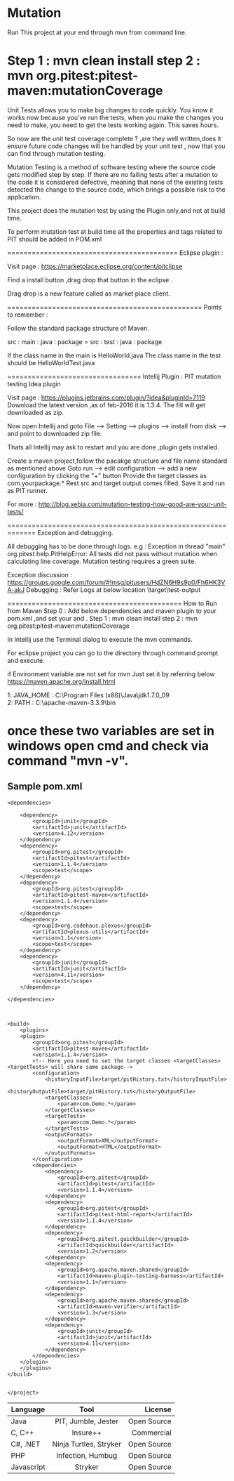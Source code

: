 # Mutation


Run This project at your end through mvn from command line.

Step 1 : mvn clean install
step 2 : mvn org.pitest:pitest-maven:mutationCoverage
===========================================================================

Unit Tests allows you to make big changes to code quickly.
You know it works now because you've run the tests,
when you make the changes you need to make, you need to get the tests working again.
This saves hours.

So now are the unit test coverage complete ? ,are they well written,does it ensure future code changes will be handled by your unit test ,
now that you can find through mutation testing.

Mutation Testing is a method of software testing where the source code gets modified step by step.
If there are no failing tests after a mutation to the code it is considered defective,
meaning that none of the existing tests detected the change to the source code,
which brings a possible risk to the application.


This project does the mutation test by using the Plugin only,and not at build time.

To perform mutation test at build time all the properties and tags related to PIT should be added in POM.xml

==========================================
Eclipse plugin : 


Visit page  : https://marketplace.eclipse.org/content/pitclipse

Find a install button ,drag drop that button in the eclipse .

Drag drop is a new feature called as market place client.

================================================
Points to remember : 

Follow the standard package structure of Maven.

src : main : java : package  = src : test : java : package

If the class name in the main is 
HelloWorld.java
The class name in the test should be
HelloWorldTest.java


=================================
Intellij Plugin : PIT mutation testing Idea plugin 


Visit page : https://plugins.jetbrains.com/plugin/?idea&pluginId=7119
Download the latest version ,as of feb-2016 it is 1.3.4. 
The fill will get downloaded as zip.

Now open Intellij and goto
File --> Setting --> plugins --> install from disk --> and point to downloaded zip file.

Thats all Intellij may ask to restart and you are done ,plugin gets installed.

Create a maven project,follow the pacakge structure and file name standard as mentioned above
Goto run --> edit configuration --> add a new configuration by clicking the "+" button
Provide the target classes as com.yourpackage.*
Rest src and target output comes filled.
Save it and run as PIT runner.

For more : http://blog.xebia.com/mutation-testing-how-good-are-your-unit-tests/

=============================================================
Exception and debugging.

All debugging has to be done through logs.
e.g :
Exception in thread "main" org.pitest.help.PitHelpError: All tests did not pass without mutation when calculating line coverage. Mutation testing requires a green suite.

Exception discussion : https://groups.google.com/forum/#!msg/pitusers/HdZN6H9s9p0/Fh6HK3VA-akJ
Debugging : Refer Logs at below location
<ProjectLocation>\target\test-output

===========================================
How to Run from Maven
Step 0 : Add below dependencies and maven plugin to your pom.xml ,and set your <targetClasses> and <targetTests>.
Step 1 : mvn clean install
step 2 : mvn org.pitest:pitest-maven:mutationCoverage

In Intellij use the Terminal dialog to execute the mvn commands.

For eclipse project you can go to the directory through command prompt and execute.

if Environment variable are not set for mvn
Just set it by referring below
https://maven.apache.org/install.html

1: JAVA_HOME : C:\Program Files (x86)\Java\jdk1.7.0_09\
2: PATH		: C:\apache-maven-3.3.9\bin

once these two variables are set in windows open cmd and check via command "mvn -v".
============================================
Sample pom.xml
------------------

    <dependencies>

        <dependency>
            <groupId>junit</groupId>
            <artifactId>junit</artifactId>
            <version>4.12</version>
        </dependency>
        <dependency>
            <groupId>org.pitest</groupId>
            <artifactId>pitest</artifactId>
            <version>1.1.4</version>
            <scope>test</scope>
        </dependency>
        <dependency>
            <groupId>org.pitest</groupId>
            <artifactId>pitest-maven</artifactId>
            <version>1.1.4</version>
            <scope>test</scope>
        </dependency>
        <dependency>
            <groupId>org.codehaus.plexus</groupId>
            <artifactId>plexus-utils</artifactId>
            <version>1.1</version>
            <scope>test</scope>
        </dependency>
        <dependency>
            <groupId>junit</groupId>
            <artifactId>junit</artifactId>
            <version>4.11</version>
            <scope>test</scope>
        </dependency>

    </dependencies>



    <build>
        <plugins>
        <plugin>
            <groupId>org.pitest</groupId>
            <artifactId>pitest-maven</artifactId>
            <version>1.1.4</version>
            <!-- Here you need to set the target classes <targetClasses>  <targetTests> will share same package-->
            <configuration>
                <historyInputFile>target/pitHistory.txt</historyInputFile>
                <historyOutputFile>target/pitHistory.txt</historyOutputFile>
                <targetClasses>
                    <param>com.Demo.*</param>
                </targetClasses>
                <targetTests>
                    <param>com.Demo.*</param>
                </targetTests>
                <outputFormats>
                    <outputFormat>XML</outputFormat>
                    <outputFormat>HTML</outputFormat>
                </outputFormats>
            </configuration>
            <dependencies>
                <dependency>
                    <groupId>org.pitest</groupId>
                    <artifactId>pitest</artifactId>
                    <version>1.1.4</version>
                </dependency>
                <dependency>
                    <groupId>org.pitest</groupId>
                    <artifactId>pitest-html-report</artifactId>
                    <version>1.1.4</version>
                </dependency>
                <dependency>
                    <groupId>org.pitest.quickbuilder</groupId>
                    <artifactId>quickbuilder</artifactId>
                    <version>1.2</version>
                </dependency>
                <dependency>
                    <groupId>org.apache.maven.shared</groupId>
                    <artifactId>maven-plugin-testing-harness</artifactId>
                    <version>1.1</version>
                </dependency>
                <dependency>
                    <groupId>org.apache.maven.shared</groupId>
                    <artifactId>maven-verifier</artifactId>
                    <version>1.3</version>
                </dependency>
                <dependency>
                    <groupId>junit</groupId>
                    <artifactId>junit</artifactId>
                    <version>4.11</version>
                </dependency>
            </dependencies>
        </plugin>
        </plugins>
    </build>


    </project>
    
    
| Language      | Tool          | License   |
| ------------- |:-------------:| ---------:|
| Java          | PIT, Jumble, Jester | Open Source    |
| C, C++      | Insure++      |   Commercial    |
| C#, .NET | Ninja Turtles, Stryker      |    Open Source    |
|PHP | Infection, Humbug      |    Open Source    |
| Javascript | Stryker      |    Open Source    |
